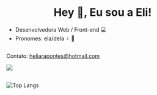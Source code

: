 ### <h1 align="center">Hey 👋, Eu sou a Eli!</h1>
- Desenvolvedora Web / Front-end 💻
- Pronomes: ela/dela ♀️ 🌈

##
Contato: heliarapontes@hotmail.com
<div> 
<a href="https://www.linkedin.com/in/elipontes/" target="_blank"><img src="https://img.shields.io/badge/LinkedIn-0077B5?style=for-the-badge&logo=linkedin&logoColor=white"></a>
</div>

## 
![Top Langs](https://github-readme-stats.vercel.app/api/top-langs/?username=Elipontes)



